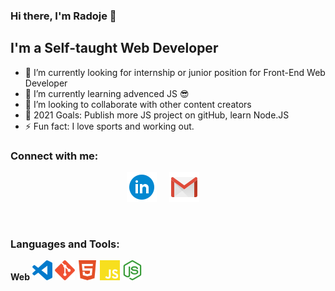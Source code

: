 ### Hi there, I'm Radoje 👋

## I'm a Self-taught Web Developer
- 🔭 I’m currently looking for internship or junior position for Front-End Web Developer
- 🌱 I’m currently learning advenced JS 😎
- 🤝 I’m looking to collaborate with other content creators
- 🥅 2021 Goals: Publish more JS project on gitHub, learn Node.JS
- ⚡ Fun fact: I love sports and working out.

### Connect with me:
<p align="center">
<a href="https://www.linkedin.com/in/radoje-jezdic-41910217a/"><img src="https://github.com/sarthak77/sarthak77/blob/master/icons/icons8-linkedin-circled-48.png" alt="LinkedIn"></a> &nbsp; &nbsp;
<a href="mailto:webdevradoje@gmail.com"><img src="https://github.com/sarthak77/sarthak77/blob/master/icons/icons8-gmail-48.png" alt="Gmail"></a> &nbsp; &nbsp;
</p>
<br />

### Languages and Tools:

**Web** 
<img height="32" width="32" src="https://github.com/OddMagnet/OddMagnet/blob/master/icons/visualstudiocode.svg" />
<img height="32" width="32" src="https://github.com/OddMagnet/OddMagnet/blob/master/icons/git.svg" />
<img height="32" width="32" src="https://github.com/OddMagnet/OddMagnet/blob/master/icons/html5.svg" />
<img height="32" width="32" src="https://github.com/OddMagnet/OddMagnet/blob/master/icons/javascript.svg" />
<img height="32" width="32" src="https://github.com/OddMagnet/OddMagnet/blob/master/icons/node-dot-js.svg" />
